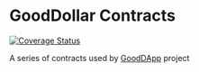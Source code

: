 # GoodDollar Contracts
[![Coverage Status](https://coveralls.io/repos/github/GoodDollar/GoodContracts/badge.svg?branch=master)](https://coveralls.io/github/GoodDollar/GoodContracts?branch=master)

A series of contracts used by [GoodDApp](https://github.com/GoodDollar/GoodDapp) project
